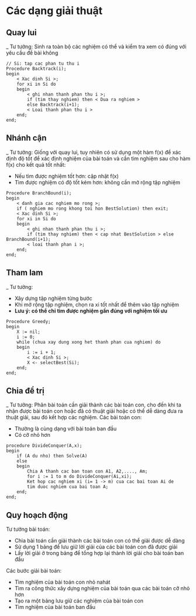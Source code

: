 # Các dạng giải thuật

## Quay lui

\_ Tư tưởng: Sinh ra toàn bộ các nghiệm có thể và kiểm tra xem có đúng với yêu cầu đề bài không

```text
// Si: tap cac phan tu thu i
Procedure Backtrack(i);
begin
    < Xac dinh Si >;
    for xi in Si do 
    begin
        < ghi nhan thanh phan thu i >;
        if (tim thay nghiem) then < Dua ra nghiem >
        else Backtrack(i+1);
        < Loai thanh phan thu i >
    end;
end;
```

## Nhánh cận

\_ Tư tưởng: Giống với quay lui, tuy nhiên có sử dụng một hàm f\(x\) để xác định độ tốt để xác định nghiệm của bài toán và cần tìm nghiệm sau cho hàm f\(x\) cho kết quả tốt nhất:

* Nếu tìm được nghiệm tốt hơn: cập nhật f\(x\)
* Tìm được nghiệm có độ tốt kém hơn: không cần mở rộng tập nghiệm

```text
Procedure BranchBound(i);
begin
    < danh gia cac nghiem mo rong >;
    if ( nghiem mo rong khong toi hon BestSolution) then exit;
    < Xac dinh Si >;
    for xi in Si do
    begin
        < ghi nhan thanh phan thu i >;
        if (tim thay nghiem) then < cap nhat BestSolution > else BranchBound(i+1);
        < loai thanh phan i >;
    end;
end;
```

## Tham lam

\_ Tư tưởng: 

* Xây dựng tập nghiệm từng bước
* Khi mở rộng tập nghiệm, chọn ra xi tốt nhất để thêm vào tập nghiệm
* **Lưu ý: có thể chỉ tìm được nghiệm gần đúng với nghiệm tối ưu**

```text
Procedure Greedy;
begin
    X := nil;
    i := 0;
    while (chua xay dung xong het thanh phan cua nghiem) do
    begin
        i := i + 1;
        < Xac dinh Si >;
        X <- selectBest(Si);
    end;
end;    
```

## Chia để trị

\_ Tư tưởng: Phân bài toán cần giải thành các bài toán con, cho đến khi ta nhận được bài toán con hoặc đã có thuật giải hoặc có thể dễ dàng đưa ra thuật giải, sau đó kết hợp các nghiệm. Các bài toán con:

* Thường là cùng dạng với bài toán ban đầu
* Có cỡ nhỏ hơn 

```text
procedure DivideConquer(A,x);
begin
    if (A du nho) then Solve(A)
    else
    begin
        Chia A thanh cac ban toan con A1, A2,...., Am;
        for i := 1 to m do DivideConquer(Ai,xi);
        Ket hop cac nghiem xi (i= 1 -> m) cua cac bai toan Ai de 
        tim duoc nghiem cua bai toan A;
    end;
end;
```

## Quy hoạch động

Tư tưởng bài toán: 

* Chia bài toán cần giải thành các bài toán con có thể giải được dễ dàng
* Sử dụng 1 bảng để lưu giữ lời giải của các bài toán con đã được giải
* Lấy lời giải ở trong bảng để tổng hợp lại thành lời giải cho bài toán ban đầu

Các bước giải bài toán:

* Tìm nghiệm của bài toán con nhỏ nahát
* Tìm ra công thức xây dựng nghiệm của bài toán qua các bài toán cỡ nhỏ hơn
* Tạo ra một bảng lưu giữ các nghiệm của bài toán con
* Tìm nghiệm của bài toán ban đầu

